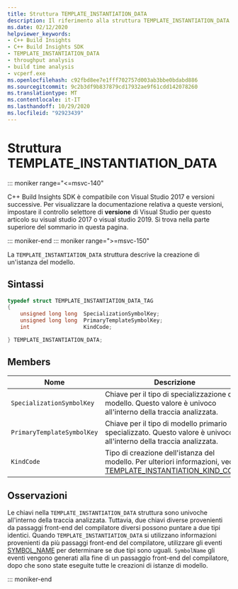```yaml
---
title: Struttura TEMPLATE_INSTANTIATION_DATA
description: Il riferimento alla struttura TEMPLATE_INSTANTIATION_DATA di C++ Build Insights SDK.
ms.date: 02/12/2020
helpviewer_keywords:
- C++ Build Insights
- C++ Build Insights SDK
- TEMPLATE_INSTANTIATION_DATA
- throughput analysis
- build time analysis
- vcperf.exe
ms.openlocfilehash: c92fbd8ee7e1fff702757d003ab3bbe0bdabd886
ms.sourcegitcommit: 9c2b3df9b837879cd17932ae9f61cdd142078260
ms.translationtype: MT
ms.contentlocale: it-IT
ms.lasthandoff: 10/29/2020
ms.locfileid: "92923439"
---
```

# <a name="template_instantiation_data-structure"></a>Struttura TEMPLATE_INSTANTIATION_DATA

::: moniker range="<=msvc-140"

C++ Build Insights SDK è compatibile con Visual Studio 2017 e versioni successive. Per visualizzare la documentazione relativa a queste versioni, impostare il controllo selettore di **versione** di Visual Studio per questo articolo su visual studio 2017 o visual studio 2019. Si trova nella parte superiore del sommario in questa pagina.

::: moniker-end
::: moniker range=">=msvc-150"

La `TEMPLATE_INSTANTIATION_DATA` struttura descrive la creazione di un'istanza del modello.

## <a name="syntax"></a>Sintassi

```cpp
typedef struct TEMPLATE_INSTANTIATION_DATA_TAG
{
    unsigned long long  SpecializationSymbolKey;
    unsigned long long  PrimaryTemplateSymbolKey;
    int                 KindCode;

} TEMPLATE_INSTANTIATION_DATA;
```

## <a name="members"></a>Members

| Nome | Descrizione |
|--|--|
| `SpecializationSymbolKey` | Chiave per il tipo di specializzazione del modello. Questo valore è univoco all'interno della traccia analizzata. |
| `PrimaryTemplateSymbolKey` | Chiave per il tipo di modello primario specializzato. Questo valore è univoco all'interno della traccia analizzata. |
| `KindCode` | Tipo di creazione dell'istanza del modello. Per ulteriori informazioni, vedere [TEMPLATE_INSTANTIATION_KIND_CODE](template-instantiation-kind-code-enum.md). |

## <a name="remarks"></a>Osservazioni

Le chiavi nella `TEMPLATE_INSTANTIATION_DATA` struttura sono univoche all'interno della traccia analizzata. Tuttavia, due chiavi diverse provenienti da passaggi front-end del compilatore diversi possono puntare a due tipi identici. Quando `TEMPLATE_INSTANTIATION_DATA` si utilizzano informazioni provenienti da più passaggi front-end del compilatore, utilizzare gli eventi [SYMBOL_NAME](../event-table.md#symbol-name) per determinare se due tipi sono uguali. `SymbolName` gli eventi vengono generati alla fine di un passaggio front-end del compilatore, dopo che sono state eseguite tutte le creazioni di istanze di modello.

::: moniker-end
